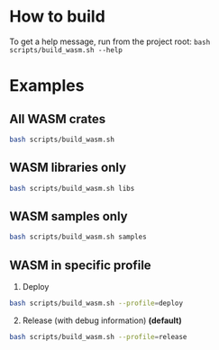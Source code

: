# How to build

To get a help message, run from the project root:
`bash scripts/build_wasm.sh --help`

# Examples

## All WASM crates

```bash
bash scripts/build_wasm.sh
```

## WASM libraries only

```bash
bash scripts/build_wasm.sh libs
```

## WASM samples only

```bash
bash scripts/build_wasm.sh samples
```

## WASM in specific profile
1. Deploy
```bash
bash scripts/build_wasm.sh --profile=deploy
```
2. Release (with debug information) **(default)**
```bash
bash scripts/build_wasm.sh --profile=release
```